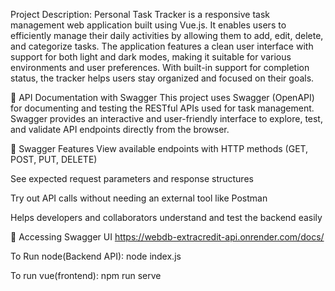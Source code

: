 Project Description:
Personal Task Tracker is a responsive task management web application built using Vue.js. It enables users to efficiently manage their daily activities by allowing them to add, edit, delete, and categorize tasks. The application features a clean user interface with support for both light and dark modes, making it suitable for various environments and user preferences. With built-in support for completion status, the tracker helps users stay organized and focused on their goals.

📘 API Documentation with Swagger
This project uses Swagger (OpenAPI) for documenting and testing the RESTful APIs used for task management. Swagger provides an interactive and user-friendly interface to explore, test, and validate API endpoints directly from the browser.

🔗 Swagger Features
View available endpoints with HTTP methods (GET, POST, PUT, DELETE)

See expected request parameters and response structures

Try out API calls without needing an external tool like Postman

Helps developers and collaborators understand and test the backend easily

📍 Accessing Swagger UI
https://webdb-extracredit-api.onrender.com/docs/

To Run node(Backend API):
node index.js

To run vue(frontend):
npm run serve
